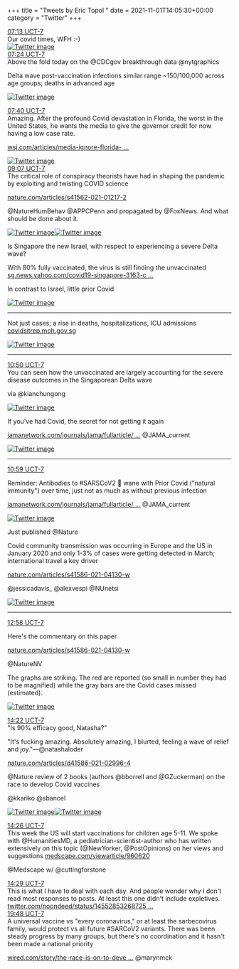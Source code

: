 +++
title = "Tweets by Eric Topol " 
date = 2021-11-01T14:05:30+00:00
category = "Twitter"
+++
<div class="tweet"> 
<div class="profile"> 
<a href="https://twitter.com/erictopol/status/1455176240541749249" target="_blank" rel="noreferer">07:13 UCT-7</a> 
</div> 
<div class="content"> 
Our covid times, WFH :-) </div> 
<a href="/twitter/erictopol/images/FDHTC1XVcAYAMEY.jpg"  ><img src="/twitter/erictopol/images/FDHTC1XVcAYAMEY.jpg" alt="Twitter image" ></img></a></div> 
<div class="tweet"> 
<div class="profile"> 
<a href="https://twitter.com/erictopol/status/1455178930923601924" target="_blank" rel="noreferer">07:24 UCT-7</a> 
</div> 
<div class="content"> 
Above the fold today on the @CDCgov breakthrough data @nytgraphics 

Delta wave post-vaccination infections similar range ~150/100,000 across age groups; deaths in advanced age </div> 
<a href="/twitter/erictopol/images/FDHVOibUYAEj-Jr.jpg"  ><img src="/twitter/erictopol/images/FDHVOibUYAEj-Jr.jpg" alt="Twitter image" ></img></a></div> 
<div class="tweet"> 
<div class="profile"> 
<a href="https://twitter.com/erictopol/status/1455183089886384128" target="_blank" rel="noreferer">07:40 UCT-7</a> 
</div> 
<div class="content"> 
Amazing. After the profound Covid devastation in Florida, the worst in the United States, he wants the media to give the governor credit for now having a low case rate. 

<a href="https://www.wsj.com/articles/media-ignore-florida-covid-coronavirus-vaccination-herd-immunity-desantis-ladapo-11635707152?mod=Searchresults_pos1&page=1" target="_blank" rel="noreferer">wsj.com/articles/media-ignore-florida- ...</a> 
 </div> 
<a href="/twitter/erictopol/images/FDHZE8LVgAIA3OS.png"  ><img src="/twitter/erictopol/images/FDHZE8LVgAIA3OS.png" alt="Twitter image" ></img></a></div> 
<div class="tweet"> 
<div class="profile"> 
<a href="https://twitter.com/erictopol/status/1455204878083526656" target="_blank" rel="noreferer">09:07 UCT-7</a> 
</div> 
<div class="content"> 
The critical role of conspiracy theorists have had in shaping the pandemic by exploiting and twisting COVID science

<a href="https://www.nature.com/articles/s41562-021-01217-2" target="_blank" rel="noreferer">nature.com/articles/s41562-021-01217-2</a> 


@NatureHumBehav @APPCPenn and propagated by @FoxNews. And what should be done about it. </div> 
<a href="/twitter/erictopol/images/FDHs2lzVgAYlXLN.jpg"  ><img src="/twitter/erictopol/images/FDHs2lzVgAYlXLN.jpg" alt="Twitter image" ></img></a><a href="/twitter/erictopol/images/FDHs3_ZUUAkP4fQ.jpg"  ><img src="/twitter/erictopol/images/FDHs3_ZUUAkP4fQ.jpg" alt="Twitter image" ></img></a></div> 
<div class="thread"> 
<div class="thread-content"> 
Is Singapore the new Israel, with respect to experiencing  a severe Delta wave?

With 80% fully vaccinated, the virus is still finding the unvaccinated <a href="https://sg.news.yahoo.com/covid19-singapore-3163-cases-13-deaths-152053756.html?guccounter=1&guce_referrer=aHR0cHM6Ly93d3cuZ29vZ2xlLmNvbS8&guce_referrer_sig=AQAAAD6fyjHlx6SQmGUm-E_N4XPPMadnSUFpgGrZrxExx16kL_nVPyUpnC4lMh-UAjO36rCJrZmCPBGmkifBMyhWixvYE05uRmSQYd_NyuhRGCFbUKy0TYSWpbEzAJmgVAdQrK8pfXVnfKhLcJeYFlC-bYW0Xw7F0_lOiWRxH5-aUrvb" target="_blank" rel="noreferer">sg.news.yahoo.com/covid19-singapore-3163-c ...</a> 


In contrast to Israel, little prior Covid </div> 
<a href="/twitter/erictopol/images/FDHQ3EjVUAgESiS.jpg"  ><img src="/twitter/erictopol/images/FDHQ3EjVUAgESiS.jpg" alt="Twitter image" ></img></a><hr><div class="thread-content"> 
Not just cases; a rise in deaths, hospitalizations, ICU admissions <a href="https://covidsitrep.moh.gov.sg" target="_blank" rel="noreferer">covidsitrep.moh.gov.sg</a> 
 </div> 
<a href="/twitter/erictopol/images/FDHQlgaVIAIX9K8.jpg"  ><img src="/twitter/erictopol/images/FDHQlgaVIAIX9K8.jpg" alt="Twitter image" ></img></a><hr><div class="profile"> 
<a href="https://twitter.com/erictopol/status/1455230698978041856" target="_blank" rel="noreferer">10:50 UCT-7</a> 
</div> 
<div class="content"> 
You can seen how the unvaccinated are largely accounting for the severe disease outcomes in the Singaporean Delta wave

via @kianchungong </div> 
<a href="/twitter/erictopol/images/FDIEf8VVkAAwh1W.png"  ><img src="/twitter/erictopol/images/FDIEf8VVkAAwh1W.png" alt="Twitter image" ></img></a></div> 
<div class="thread"> 
<div class="thread-content"> 
If you've had Covid, the secret for not getting it again

<a href="https://jamanetwork.com/journals/jama/fullarticle/2785918?guestAccessKey=6ee768d4-0daf-47a1-8177-ab636e03c6d3&utm_source=For_The_Media&utm_medium=referral&utm_campaign=ftm_links&utm_thread-content=tfl&utm_term=110121" target="_blank" rel="noreferer">jamanetwork.com/journals/jama/fullarticle/ ...</a> 
 @JAMA_current </div> 
<a href="/twitter/erictopol/images/FDIFWddUUAAU2J-.jpg"  ><img src="/twitter/erictopol/images/FDIFWddUUAAU2J-.jpg" alt="Twitter image" ></img></a><hr><div class="profile"> 
<a href="https://twitter.com/erictopol/status/1455233087881703425" target="_blank" rel="noreferer">10:59 UCT-7</a> 
</div> 
<div class="content"> 
Reminder: Antibodies to #SARSCoV2 🦠 wane with Prior Covid ("natural immunity") over time, just not as much as without previous infection

<a href="https://jamanetwork.com/journals/jama/fullarticle/2785919?guestAccessKey=d6d49995-b0f4-4849-bcb5-1a486171137a&utm_source=For_The_Media&utm_medium=referral&utm_campaign=ftm_links&utm_content=tfl&utm_term=110121" target="_blank" rel="noreferer">jamanetwork.com/journals/jama/fullarticle/ ...</a> 
 @JAMA_current </div> 
<a href="/twitter/erictopol/images/FDIGmnSVUAI4iQu.jpg"  ><img src="/twitter/erictopol/images/FDIGmnSVUAI4iQu.jpg" alt="Twitter image" ></img></a></div> 
<div class="thread"> 
<div class="thread-content"> 
Just published @Nature 

Covid community transmission was occurring in Europe and the US in January 2020 and only 1-3% of cases were getting detected in March; international travel a key driver

<a href="https://www.nature.com/articles/s41586-021-04130-w" target="_blank" rel="noreferer">nature.com/articles/s41586-021-04130-w</a> 


@jessicadavis_ @alexvespi @NUnetsi </div> 
<a href="/twitter/erictopol/images/FCjeSVJVgAAW6bx.jpg"  ><img src="/twitter/erictopol/images/FCjeSVJVgAAW6bx.jpg" alt="Twitter image" ></img></a><hr><div class="profile"> 
<a href="https://twitter.com/erictopol/status/1455262869369491458" target="_blank" rel="noreferer">12:58 UCT-7</a> 
</div> 
<div class="content"> 
Here's the commentary on this paper

<a href="https://www.nature.com/articles/s41586-021-04130-w" target="_blank" rel="noreferer">nature.com/articles/s41586-021-04130-w</a> 


@NatureNV 

The graphs are striking. The red are reported (so small in number they had to be magnified) while the gray bars are the Covid cases missed (estimated). </div> 
<a href="/twitter/erictopol/images/FDIhpOFVkAMT8-d.jpg"  ><img src="/twitter/erictopol/images/FDIhpOFVkAMT8-d.jpg" alt="Twitter image" ></img></a></div> 
<div class="tweet"> 
<div class="profile"> 
<a href="https://twitter.com/erictopol/status/1455284233736318979" target="_blank" rel="noreferer">14:22 UCT-7</a> 
</div> 
<div class="content"> 
"Is 90% efficacy good, Natasha?"

"It's fucking amazing. Absolutely amazing, I blurted, feeling a wave of relief and joy."—@natashaloder

<a href="https://www.nature.com/articles/d41586-021-02996-4" target="_blank" rel="noreferer">nature.com/articles/d41586-021-02996-4</a> 


@Nature review of 2 books (authors @bborrell and @GZuckerman) on the race to develop Covid vaccines 

@kkariko @sbancel </div> 
<a href="/twitter/erictopol/images/FDIz2q1VcAE8FF-.jpg"  ><img src="/twitter/erictopol/images/FDIz2q1VcAE8FF-.jpg" alt="Twitter image" ></img></a><a href="/twitter/erictopol/images/FDIz5cRUUAAUtEo.jpg"  ><img src="/twitter/erictopol/images/FDIz5cRUUAAUtEo.jpg" alt="Twitter image" ></img></a></div> 
<div class="tweet"> 
<div class="profile"> 
<a href="https://twitter.com/erictopol/status/1455285252331507714" target="_blank" rel="noreferer">14:26 UCT-7</a> 
</div> 
<div class="content"> 
This week the US will start vaccinations for children age 5-11. We spoke with @HumanitiesMD, a pediatrician-scientist-author who has written extensively on this topic (@NewYorker, @PostOpinions) on her views and suggestions  <a href="https://www.medscape.com/viewarticle/960620" target="_blank" rel="noreferer">medscape.com/viewarticle/960620</a> 


@Medscape w/ @cuttingforstone</div> 
</div> 
<div class="tweet"> 
<div class="profile"> 
<a href="https://twitter.com/erictopol/status/1455285956857061376" target="_blank" rel="noreferer">14:29 UCT-7</a> 
</div> 
<div class="content"> 
This is what I have to deal with each day. And people wonder why I don't read most responses to posts. At least this one didn't include expletives. <a href="https://twitter.com/noondeed/status/1455285326872596481" target="_blank" rel="noreferer">twitter.com/noondeed/status/14552853268725 ...</a> 
</div> 
</div> 
<div class="tweet"> 
<div class="profile"> 
<a href="https://twitter.com/erictopol/status/1455366084756787202" target="_blank" rel="noreferer">19:48 UCT-7</a> 
</div> 
<div class="content"> 
A universal vaccine vs "every coronavirus," or at least the sarbecovirus family, would protect vs all future #SARCoV2 variants. There was been steady progress by many groups, but there's no coordination and it hasn't been made a national priority

<a href="https://www.wired.com/story/the-race-is-on-to-develop-a-vaccine-against-every-coronavirus/?mbid=social_tw_sci&utm_brand=wired-science&utm_medium=social&utm_social-type=owned&utm_source=twitter" target="_blank" rel="noreferer">wired.com/story/the-race-is-on-to-deve ...</a> 
 @marynmck</div> 
</div> 


